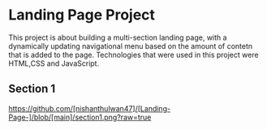 # Landing Page Project

This project is about building a multi-section landing page, with a dynamically updating navigational menu based on the amount of contetn that is added to the page. Technologies that were used in this project were HTML,CSS and JavaScript. 

## Section 1

https://github.com/[nishanthulwan47]/[Landing-Page-]/blob/[main]/section1.png?raw=true